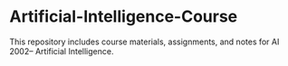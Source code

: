 # Artificial-Intelligence-Course
This repository includes course materials, assignments, and notes for AI 2002– Artificial Intelligence.
